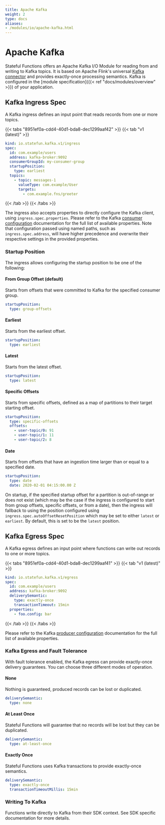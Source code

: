 ```yaml
---
title: Apache Kafka
weight: 2
type: docs
aliases:
- /modules/io/apache-kafka.html
---
```

<!--
Licensed to the Apache Software Foundation (ASF) under one
or more contributor license agreements.  See the NOTICE file
distributed with this work for additional information
regarding copyright ownership.  The ASF licenses this file
to you under the Apache License, Version 2.0 (the
"License"); you may not use this file except in compliance
with the License.  You may obtain a copy of the License at

  http://www.apache.org/licenses/LICENSE-2.0

Unless required by applicable law or agreed to in writing,
software distributed under the License is distributed on an
"AS IS" BASIS, WITHOUT WARRANTIES OR CONDITIONS OF ANY
KIND, either express or implied.  See the License for the
specific language governing permissions and limitations
under the License.
-->

# Apache Kafka

Stateful Functions offers an Apache Kafka I/O Module for reading from and writing to Kafka topics.
It is based on Apache Flink's universal [Kafka connector](https://ci.apache.org/projects/flink/flink-docs-stable/dev/connectors/kafka.html) and provides exactly-once processing semantics.
Kafka is configured in the [module specification]({{< ref "docs/modules/overview" >}}) of your application.

## Kafka Ingress Spec

A Kafka ingress defines an input point that reads records from one or more topics.

{{< tabs "8951ef0a-cdd4-40d1-bda8-dec1299aaf42" >}}
{{< tab "v1 (latest)" >}}
```yaml
kind: io.statefun.kafka.v1/ingress
spec:
  id: com.example/users
  address: kafka-broker:9092
  consumerGroupId: my-consumer-group
  startupPosition:
    type: earliest
  topics:
    - topic: messages-1
      valueType: com.example/User
      targets:
        - com.example.fns/greeter
```
{{< /tab >}}
{{< /tabs >}}

The ingress also accepts properties to directly configure the Kafka client, using ``ingress.spec.properties``.
Please refer to the Kafka [consumer configuration](https://docs.confluent.io/current/installation/configuration/consumer-configs.html) documentation for the full list of available properties.
Note that configuration passed using named paths, such as ``ingress.spec.address``, will have higher precedence and overwrite their respective settings in the provided properties.

### Startup Position

The ingress allows configuring the startup position to be one of the following:

#### From Group Offset (default)

Starts from offsets that were committed to Kafka for the specified consumer group.

```yaml
startupPosition:
  type: group-offsets
```

#### Earliest

Starts from the earliest offset.

```yaml
startupPosition:
  type: earliest
```

#### Latest

Starts from the latest offset.

```yaml
startupPosition:
  type: latest
```

#### Specific Offsets

Starts from specific offsets, defined as a map of partitions to their target starting offset.

```yaml
startupPosition:
  type: specific-offsets
  offsets:
    - user-topic/0: 91
    - user-topic/1: 11
    - user-topic/2: 8
```

#### Date

Starts from offsets that have an ingestion time larger than or equal to a specified date.

```yaml
startupPosition:
  type: date
  date: 2020-02-01 04:15:00.00 Z
```

On startup, if the specified startup offset for a partition is out-of-range or does not exist (which may be the case if the ingress is configured to start from group offsets, specific offsets, or from a date), then the ingress will fallback to using the position configured using ``ingress.spec.autoOffsetResetPosition`` which may be set to either `latest` or `earliest`.
By default, this is set to be the `latest` position.


## Kafka Egress Spec

A Kafka egress defines an input point where functions can write out records to one or more topics.

{{< tabs "8951ef0a-cdd4-40d1-bda8-dec1299aaf41" >}}
{{< tab "v1 (latest)" >}}
```yaml
kind: io.statefun.kafka.v1/egress
spec:
  id: com.example/users
  address: kafka-broker:9092
  deliverySemantic:
    type: exactly-once
    transactionTimeout: 15min
  properties:
    - foo.config: bar
```
{{< /tab >}}
{{< /tabs >}}

Please refer to the Kafka [producer configuration](https://docs.confluent.io/current/installation/configuration/producer-configs.html) documentation for the full list of available properties.

### Kafka Egress and Fault Tolerance

With fault tolerance enabled, the Kafka egress can provide exactly-once delivery guarantees.
You can choose three different modes of operation.

#### None

Nothing is guaranteed, produced records can be lost or duplicated.

```yaml
deliverySemantic:
  type: none
```

#### At Least Once

Stateful Functions will guarantee that no records will be lost but they can be duplicated.

```yaml
deliverySemantic:
  type: at-least-once
```

#### Exactly Once

Stateful Functions uses Kafka transactions to provide exactly-once semantics.

```yaml
deliverySemantic:
  type: exactly-once
  transactionTimeoutMillis: 15min
```

### Writing To Kafka

Functions write directly to Kafka from their SDK context.
See SDK specific documentation for more details.
